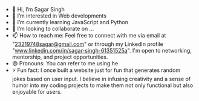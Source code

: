 - 👋 Hi, I’m Sagar Singh
- 👀 I’m interested in Web developments
- 🌱 I’m currently learning JavaScript and Python
- 💞️ I’m looking to collaborate on ...
- 📫 How to reach me: Feel free to connect with me via email at "23219748sagar@gmail.com" or through my LinkedIn profile "www.linkedin.com/in/sagar-singh-61351525a". I'm open to networking, mentorship, and project opportunities.
- 😄 Pronouns:  You can refer to me using he
- ⚡ Fun fact:  I once built a website just for fun that generates random jokes based on user input. I believe in infusing creativity and a sense of humor into my coding projects to make them not only functional but also enjoyable for users.

<!---
Sagar4635/Sagar4635 is a ✨ special ✨ repository because its `README.md` (this file) appears on your GitHub profile.
You can click the Preview link to take a look at your changes.
-->
